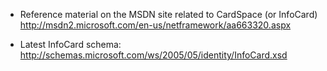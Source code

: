   * Reference material  on the MSDN site related to CardSpace (or InfoCard) http://msdn2.microsoft.com/en-us/netframework/aa663320.aspx

  * Latest InfoCard schema: http://schemas.microsoft.com/ws/2005/05/identity/InfoCard.xsd
